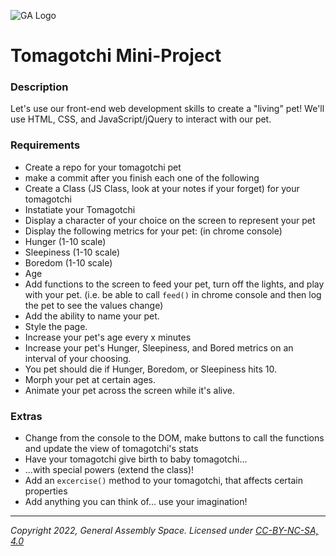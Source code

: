 ![GA Logo](https://camo.githubusercontent.com/6ce15b81c1f06d716d753a61f5db22375fa684da/68747470733a2f2f67612d646173682e73332e616d617a6f6e6177732e636f6d2f70726f64756374696f6e2f6173736574732f6c6f676f2d39663838616536633963333837313639306533333238306663663535376633332e706e67)
# Tomagotchi Mini-Project

### Description

Let's use our front-end web development skills to create a "living" pet! We'll use HTML, CSS, and JavaScript/jQuery to interact with our pet.

### Requirements

- Create a repo for your tomagotchi pet
- make a commit after you finish each one of the following
- Create a Class (JS Class, look at your notes if your forget) for your tomagotchi
- Instatiate your Tomagotchi
- Display a character of your choice on the screen to represent your pet
- Display the following metrics for your pet: (in chrome console)
 - Hunger (1-10 scale)
 - Sleepiness (1-10 scale)
 - Boredom (1-10 scale)
 - Age
- Add functions to the screen to feed your pet, turn off the lights, and play with your pet.
    (i.e. be able to call `feed()` in chrome console and then log the pet to see the values change)
- Add the ability to name your pet.
- Style the page.
- Increase your pet's age every x minutes
- Increase your pet's Hunger, Sleepiness, and Bored metrics on an interval of your choosing.
- You pet should die if Hunger, Boredom, or Sleepiness hits 10.
- Morph your pet at certain ages.
- Animate your pet across the screen while it's alive.

### Extras
- Change from the console to the DOM, make  buttons to call the functions and update the view of tomagotchi's stats
- Have your tomagotchi give birth to baby tomagotchi...
- ...with special powers (extend the class)!
- Add an `excercise()` method to your tomagotchi, that affects certain properties
- Add anything you can think of... use your imagination!

---

_Copyright 2022, General Assembly Space. Licensed under [CC-BY-NC-SA, 4.0](https://creativecommons.org/licenses/by-nc-sa/4.0/)_
